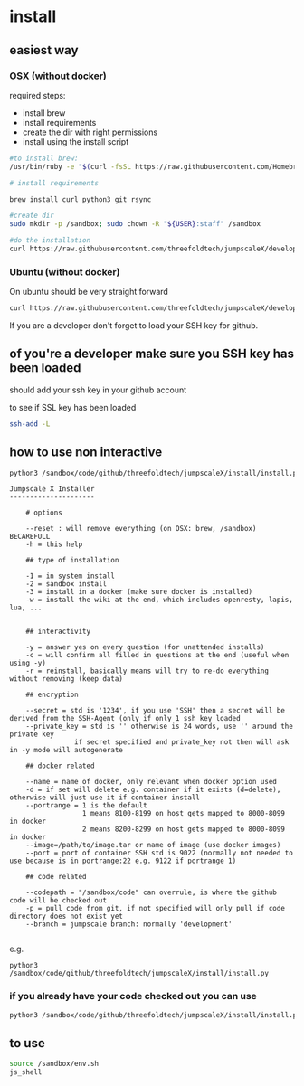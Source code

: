 
# install

## easiest way

### OSX (without docker)

required steps:

- install brew
- install requirements
- create the dir with right permissions
- install using the install script

```bash
#to install brew:
/usr/bin/ruby -e "$(curl -fsSL https://raw.githubusercontent.com/Homebrew/install/master/install)"

# install requirements

brew install curl python3 git rsync

#create dir
sudo mkdir -p /sandbox; sudo chown -R "${USER}:staff" /sandbox

#do the installation
curl https://raw.githubusercontent.com/threefoldtech/jumpscaleX/development_types/install/install.py?$RANDOM > /tmp/install.py;python3 /tmp/install.py
```

### Ubuntu (without docker)

On ubuntu should be very straight forward

```bash
curl https://raw.githubusercontent.com/threefoldtech/jumpscaleX/development_types/install/install.py?$RANDOM > /tmp/install.py;python3 /tmp/install.py
```

If you are a developer don't forget to load your SSH key for github.

## of you're a developer make sure you SSH key has been loaded

should add your ssh key in your github account 

to see if SSL key has been loaded
```bash 
ssh-add -L
``` 

## how to use non interactive 

```bash
python3 /sandbox/code/github/threefoldtech/jumpscaleX/install/install.py -h
```

```
Jumpscale X Installer
---------------------

    # options

    --reset : will remove everything (on OSX: brew, /sandbox) BECAREFULL
    -h = this help

    ## type of installation
    
    -1 = in system install
    -2 = sandbox install
    -3 = install in a docker (make sure docker is installed)
    -w = install the wiki at the end, which includes openresty, lapis, lua, ...
    

    ## interactivity
    
    -y = answer yes on every question (for unattended installs)
    -c = will confirm all filled in questions at the end (useful when using -y)
    -r = reinstall, basically means will try to re-do everything without removing (keep data)
    
    ## encryption
    
    --secret = std is '1234', if you use 'SSH' then a secret will be derived from the SSH-Agent (only if only 1 ssh key loaded
    --private_key = std is '' otherwise is 24 words, use '' around the private key
                if secret specified and private_key not then will ask in -y mode will autogenerate

    ## docker related
    
    --name = name of docker, only relevant when docker option used
    -d = if set will delete e.g. container if it exists (d=delete), otherwise will just use it if container install
    --portrange = 1 is the default 
                  1 means 8100-8199 on host gets mapped to 8000-8099 in docker
                  2 means 8200-8299 on host gets mapped to 8000-8099 in docker                  
    --image=/path/to/image.tar or name of image (use docker images) 
    --port = port of container SSH std is 9022 (normally not needed to use because is in portrange:22 e.g. 9122 if portrange 1)

    ## code related
    
    --codepath = "/sandbox/code" can overrule, is where the github code will be checked out
    -p = pull code from git, if not specified will only pull if code directory does not exist yet
    --branch = jumpscale branch: normally 'development'
    
```

e.g.

```
python3 /sandbox/code/github/threefoldtech/jumpscaleX/install/install.py 
```

### if you already have your code checked out you can use

```bash
python3 /sandbox/code/github/threefoldtech/jumpscaleX/install/install.py
```


## to use

```bash
source /sandbox/env.sh
js_shell
```

